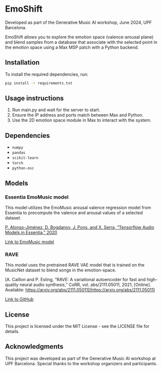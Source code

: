 # EmoShift

Developed as part of the Generative Music AI workshop, June 2024, UPF Barcelona.

EmoShift allows you to explore the emotion space (valence-arousal plane) and blend samples from a database that associate with the selected point in the emotion space using a Max MSP patch with a Python backend.

## Installation

To install the required dependencies, run:

```sh
pip install -r requirements.txt
```

## Usage instructions

1. Run main.py and wait for the server to start.
2. Ensure the IP address and ports match between Max and Python.
3. Use the 2D emotion space module in Max to interact with the system.

## Dependencies

* `numpy`
* `pandas`
* `scikit-learn`
* `torch`
* `python-osc`

## Models

### Essentia EmoMusic model
This model utilizes the EmoMusic arousal valence regression model from Essentia to precompute the valence and arousal values of a selected dataset.

[P. Alonso-Jiménez, D. Bogdanov, J. Pons, and X. Serra, “Tensorflow Audio Models in Essentia,” 2020](https://arxiv.org/abs/2003.07393)

[Link to EmoMusic model](https://essentia.upf.edu/models.html#arousal-valence-emomusic)

### RAVE 

This model uses the pretrained RAVE VAE model that is trained on the MusicNet dataset to blend songs in the emotion-space.

[A. Caillon and P. Esling, “RAVE: A variational autoencoder for fast and high-quality neural audio synthesis,” CoRR, vol. abs/2111.05011, 2021, [Online]. Available: https://arxiv.org/abs/2111.05011](https://arxiv.org/abs/2111.05011)

[Link to GitHub](https://github.com/acids-ircam/RAVE)

## License

This project is licensed under the MIT License - see the LICENSE file for details.

## Acknowledgments

This project was developed as part of the Generative Music AI workshop at UPF Barcelona. Special thanks to the workshop organizers and participants.